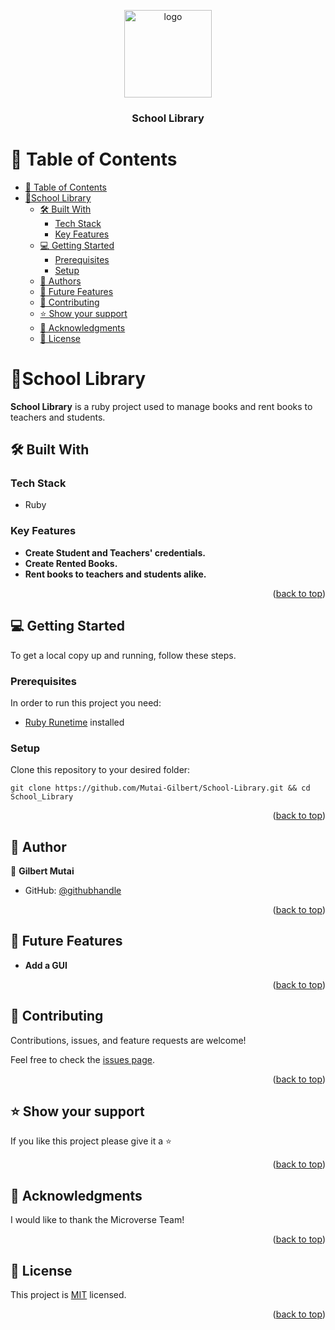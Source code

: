 
<a name="readme-top"></a>
<div align="center">
<img src="https://cdn.icon-icons.com/icons2/2415/PNG/512/ruby_plain_logo_icon_146361.png" alt="logo" width="140"  height="auto" />
  <br/>

  <h3><b>School Library</b></h3>

</div>


# 📗 Table of Contents

- [📗 Table of Contents](#-table-of-contents)
- [📖School Library ](#school-library-)
  - [🛠 Built With ](#-built-with-)
    - [Tech Stack ](#tech-stack-)
    - [Key Features ](#key-features-)
  - [💻 Getting Started ](#-getting-started-)
    - [Prerequisites](#prerequisites)
    - [Setup](#setup)
  - [👥 Authors ](#-authors-)
  - [🔭 Future Features ](#-future-features-)
  - [🤝 Contributing ](#-contributing-)
  - [⭐️ Show your support ](#️-show-your-support-)
  - [🙏 Acknowledgments ](#-acknowledgments-)
  - [📝 License ](#-license-)


# 📖School Library <a name="about-project"></a>


**School Library** is a ruby project used to manage books and rent books to teachers and students.

## 🛠 Built With <a name="built-with"></a>

### Tech Stack <a name="tech-stack"></a>
 - Ruby

### Key Features <a name="key-features"></a>

- **Create Student and Teachers' credentials.**
- **Create Rented Books.**
- **Rent books to teachers and students alike.**

<p align="right">(<a href="#readme-top">back to top</a>)</p>


## 💻 Getting Started <a name="getting-started"></a>

To get a local copy up and running, follow these steps.

### Prerequisites

In order to run this project you need:

- [Ruby Runetime](https://www.postgresql.org/download/) installed


### Setup

Clone this repository to your desired folder:
```
git clone https://github.com/Mutai-Gilbert/School-Library.git && cd School_Library
```

<p align="right">(<a href="#readme-top">back to top</a>)</p>

## 👥 Author <a name="authors"></a>


👤 **Gilbert Mutai**

- GitHub: [@githubhandle](https://github.com/mutai-gilbert/)


<p align="right">(<a href="#readme-top">back to top</a>)</p>

## 🔭 Future Features <a name="future-features"></a>


-  **Add a GUI**

<p align="right">(<a href="#readme-top">back to top</a>)</p>


## 🤝 Contributing <a name="contributing"></a>

Contributions, issues, and feature requests are welcome!

Feel free to check the [issues page](https://github.com/Mutai-Gilbert/School-Library/issues).

<p align="right">(<a href="#readme-top">back to top</a>)</p>



## ⭐️ Show your support <a name="support"></a>



If you like this project please give it a ⭐ 

<p align="right">(<a href="#readme-top">back to top</a>)</p>



## 🙏 Acknowledgments <a name="acknowledgements"></a>



I would like to thank the Microverse Team! 

<p align="right">(<a href="#readme-top">back to top</a>)</p>



## 📝 License <a name="license"></a>

This project is [MIT](./LICENSE.md) licensed.



<p align="right">(<a href="#readme-top">back to top</a>)</p>
